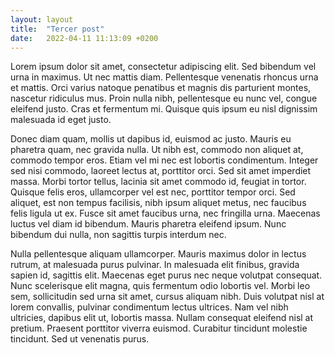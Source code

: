 ```yaml
---
layout: layout
title:  "Tercer post"
date:   2022-04-11 11:13:09 +0200
---
```




Lorem ipsum dolor sit amet, consectetur adipiscing elit. Sed bibendum vel urna in maximus. Ut nec mattis diam. Pellentesque venenatis rhoncus urna et mattis. Orci varius natoque penatibus et magnis dis parturient montes, nascetur ridiculus mus. Proin nulla nibh, pellentesque eu nunc vel, congue eleifend justo. Cras et fermentum mi. Quisque quis ipsum eu nisl dignissim malesuada id eget justo.

Donec diam quam, mollis ut dapibus id, euismod ac justo. Mauris eu pharetra quam, nec gravida nulla. Ut nibh est, commodo non aliquet at, commodo tempor eros. Etiam vel mi nec est lobortis condimentum. Integer sed nisi commodo, laoreet lectus at, porttitor orci. Sed sit amet imperdiet massa. Morbi tortor tellus, lacinia sit amet commodo id, feugiat in tortor. Quisque felis eros, ullamcorper vel est nec, porttitor tempor orci. Sed aliquet, est non tempus facilisis, nibh ipsum aliquet metus, nec faucibus felis ligula ut ex. Fusce sit amet faucibus urna, nec fringilla urna. Maecenas luctus vel diam id bibendum. Mauris pharetra eleifend ipsum. Nunc bibendum dui nulla, non sagittis turpis interdum nec.

Nulla pellentesque aliquam ullamcorper. Mauris maximus dolor in lectus rutrum, at malesuada purus pulvinar. In malesuada elit finibus, gravida sapien id, sagittis elit. Maecenas eget purus nec neque volutpat consequat. Nunc scelerisque elit magna, quis fermentum odio lobortis vel. Morbi leo sem, sollicitudin sed urna sit amet, cursus aliquam nibh. Duis volutpat nisl at lorem convallis, pulvinar condimentum lectus ultrices. Nam vel nibh ultricies, dapibus elit ut, lobortis massa. Nullam consequat eleifend nisl at pretium. Praesent porttitor viverra euismod. Curabitur tincidunt molestie tincidunt. Sed ut venenatis purus. 
